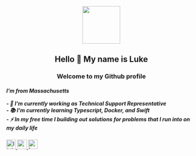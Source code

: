 <div align="center">
  <img height="100" src="https://media0.giphy.com/media/v1.Y2lkPTc5MGI3NjExdTl5cjhpc3F1eWxia2JzaXJ0NW03ZW1kc2s0dDJheTZua2VlaWZtOSZlcD12MV9pbnRlcm5hbF9naWZfYnlfaWQmY3Q9Zw/n6mRXWDrUP344MpVGw/giphy.gif"  />
</div>

<h2 align="center">Hello 👋 My name is Luke</h2>
<h3 align="center">Welcome to my Github profile</h3>

<h5 align="left">I'm from Massachusetts<br><br>- 🔭 I’m currently working as Technical Support Representative<br>- 📚 I'm currently learning Typescript, Docker, and Swift<br>- ⚡ In my free time I building out solutions for problems that I run into on my daily life</h5>


###

<div align="left">
  <a href="https://www.linkedin.com/in/luke-jodice/" target="_blank">
    <img src="https://img.shields.io/static/v1?message=LinkedIn&logo=linkedin&label=&color=0077B5&logoColor=white&labelColor=&style=for-the-badge" height="25" alt="linkedin logo"  />
  </a>
  <a href="https://medium.com/@jodiceluke" target="_blank">
    <img src="https://img.shields.io/static/v1?message=Medium&logo=medium&label=&color=12100E&logoColor=white&labelColor=&style=for-the-badge" height="25" alt="medium logo"  />
  </a>
  <a href="https://www.hackerrank.com/profile/jodiceluke" target="_blank">
    <img src="https://img.shields.io/static/v1?message=HackerRank&logo=hackerrank&label=&color=2EC866&logoColor=white&labelColor=&style=for-the-badge" height="25" alt="hackerrank logo"  />
  </a>
</div>

###
